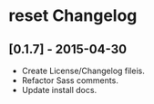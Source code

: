 # reset Changelog

## [0.1.7] - 2015-04-30

* Create License/Changelog fileis.
* Refactor Sass comments.
* Update install docs.
